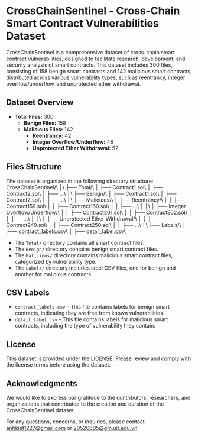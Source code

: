# CrossChainSentinel - Cross-Chain Smart Contract Vulnerabilities Dataset

CrossChainSentinel is a comprehensive dataset of cross-chain smart contract vulnerabilities, designed to facilitate research, development, and security analysis of smart contracts. This dataset includes 300 files, consisting of 158 benign smart contracts and 142 malicious smart contracts, distributed across various vulnerability types, such as reentrancy, integer overflow/underflow, and unprotected ether withdrawal.

## Dataset Overview

- **Total Files:** 300
  - **Benign Files:** 158
  - **Malicious Files:** 142
    - **Reentrancy:** 42
    - **Integer Overflow/Underflow:** 48
    - **Unprotected Ether Withdrawal:** 52

## Files Structure

The dataset is organized in the following directory structure:
CrossChainSentinel/\\
│\\
├── Total/\\
│ ├── Contract1.sol\\
│ ├── Contract2.sol\\
│ ├── ...\\
│\\
├── Benign/\\
│ ├── Contract1.sol\\
│ ├── Contract2.sol\\
│ ├── ...\\
│\\
├── Malicious/\\
│ ├── Reentrancy/\\
│ │ ├── Contract159.sol\\
│ │ ├── Contract160.sol\\
│ │ ├── ...\\
│ │\\
│ ├── Integer Overflow/Underflow/\\
│ │ ├── Contract201.sol\\
│ │ ├── Contract202.sol\\
│ │ ├── ...\\
│ │\\
│ ├── Unprotected Ether Withdrawal/\\
│ │ ├── Contract249.sol\\
│ │ ├── Contract250.sol\\
│ │ ├── ...\\
│\\
├── Labels/\\
│ ├── contract_labels.csv\\
│ ├── detail_label.csv\\

- The `Total/` directory contains all smart contract files.
- The `Benign/` directory contains benign smart contract files.
- The `Malicious/` directory contains malicious smart contract files, categorized by vulnerability type.
- The `Labels/` directory includes label CSV files, one for benign and another for malicious contracts.

## CSV Labels

- `contract_labels.csv` - This file contains labels for benign smart contracts, indicating they are free from known vulnerabilities.
- `detail_label.csv` - This file contains labels for malicious smart contracts, including the type of vulnerability they contain.

## License
This dataset is provided under the LICENSE. Please review and comply with the license terms before using the dataset.

## Acknowledgments
We would like to express our gratitude to the contributors, researchers, and organizations that contributed to the creation and curation of the CrossChainSentinel dataset.

For any questions, concerns, or inquiries, please contact anhkiet1227@gmail.com or 20520605@gm.uit.edu.vn